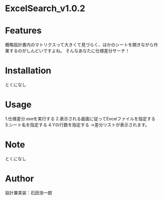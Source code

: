 # ExcelSearch_v1.0.2

# Features
概略設計書内のマトリクスって大きくて見づらく、ほかのシートを開きながら作業するのがしんどいですよね。
そんなあなたに仕様差分サーチ！
  
# Installation
とくになし
 
# Usage
1.仕様差分.exeを実行する
2.表示される画面に従ってExcelファイルを指定する
3.シート名を指定する
4.Yの行数を指定する
→差分リストが表示されます。

# Note
とくになし
 
# Author
設計兼実装：石田浩一朗
